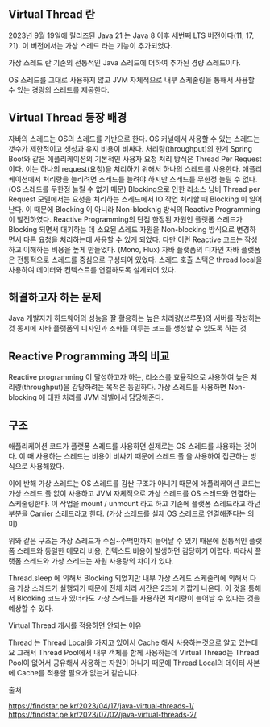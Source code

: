 ## Virtual Thread 란
2023년 9월 19일에 릴리즈된 Java 21 는 Java 8 이후 세번째 LTS 버전이다(11, 17, 21). 이 버전에서는 가상 스레드 라는 기능이 추가되었다.



가상 스레드 란 기존의 전통적인 Java 스레드에 더하여 추가된 경량 스레드이다.

OS 스레드를 그대로 사용하지 않고 JVM 자체적으로 내부 스케줄링을 통해서 사용할 수 있는 경량의 스레드를 제공한다.



## Virtual Thread 등장 배경
자바의 스레드는 OS의 스레드를 기반으로 한다.
OS 커널에서 사용할 수 있는 스레드는 갯수가 제한적이고 생성과 유지 비용이 비싸다.
처리량(throughput)의 한계
Spring Boot와 같은 애플리케이션의 기본적인 사용자 요청 처리 방식은 Thread Per Request 이다. 이는 하나의 request(요청)을 처리하기 위해서 하나의 스레드를 사용한다.
애플리케이션에서 처리량을 늘리려면 스레드를 늘려야 하지만 스레드를 무한정 늘릴 수 없다. (OS 스레드를 무한정 늘릴 수 없기 때문)
Blocking으로 인한 리소스 낭비
Thread per Request 모델에서는 요청을 처리하는 스레드에서 IO 작업 처리할 때 Blocking 이 일어난다.
이 때문에 Blocking 이 아니라 Non-blocknig 방식의 Reactive Programming이 발전하였다.
Reactive Programming의 단점
한정된 자원인 플랫폼 스레드가 Blocking 되면서 대기하는 데 소요된 스레드 자원을 Non-blocking 방식으로 변경하면서 다른 요청을 처리하는데 사용할 수 있게 되었다.
다만 이런 Reactive 코드는 작성하고 이해하는 비용을 높게 만들었다. (Mono, Flux)
자바 플랫폼의 디자인
자바 플랫폼은 전통적으로 스레드를 중심으로 구성되어 있었다.
스레드 호출 스택은 thread local을 사용하여 데이터와 컨텍스트를 연결하도록 설계되어 있다.


## 해결하고자 하는 문제
Java 개발자가 하드웨어의 성능을 잘 활용하는 높은 처리량(쓰루풋)의 서버를 작성하는 것
동시에 자바 플랫폼의 디자인과 조화를 이루는 코드를 생성할 수 있도록 하는 것


## Reactive Programming 과의 비교
Reactive programming 이 달성하고자 하는, 리소스를 효율적으로 사용하여 높은 처리량(throughput)을 감당하려는 목적은 동일하다.
가상 스레드를 사용하면 Non-blocking 에 대한 처리를 JVM 레벨에서 담당해준다.








## 구조
애플리케이션 코드가 플랫폼 스레드를 사용하면 실제로는 OS 스레드를 사용하는 것이다. 이 때 사용하는 스레드는 비용이 비싸기 때문에 스레드 풀 을 사용하여 접근하는 방식으로 사용해왔다.

이에 반해 가상 스레드는 OS 스레드를 감싼 구조가 아니기 때문에 애플리케이션 코드는 가상 스레드 풀 없이 사용하고 JVM 자체적으로 가상 스레드를 OS 스레드와 연결하는 스케줄링한다. 이 작업을 mount / unmount 라고 하고 기존에 플랫폼 스레드라고 하던 부분을 Carrier 스레드라고 한다. (가상 스레드를 실제 OS 스레드로 연결해준다는 의미)


위와 같은 구조는 가상 스레드가 수십~수백만까지 늘어날 수 있기 때문에 전통적인 플랫폼 스레드와 동일한 메모리 비용, 컨텍스트 비용이 발생하면 감당하기 어렵다. 따라서 플랫폼 스레드와 가상 스레드는 자원 사용량의 차이가 있다.




Thread.sleep 에 의해서 Blocking 되었지만 내부 가상 스레드 스케줄러에 의해서 다음 가상 스레드가 실행되기 때문에 전체 처리 시간은 2초에 가깝게 나온다. 이 것을 통해서 Blcoking 코드가 있더라도 가상 스레드를 사용하면 처리량이 늘어날 수 있다는 것을 예상할 수 있다.




Virtual Thread 캐시를 적용하면 안되는 이유

Thread 는 Thread Local을 가지고 있어서 Cache 해서 사용하는것으로 알고 있는데요
그래서 Thread Pool에서 내부 객체를 함께 사용하는데 Virtual Thread는 Thread Pool이 없어서 공유해서 사용하는 자원이 아니기 때문에 Thread Local의 데이터 사본에 Cache를 적용할 필요가 없는거 같습니다.

출처

https://findstar.pe.kr/2023/04/17/java-virtual-threads-1/
https://findstar.pe.kr/2023/07/02/java-virtual-threads-2/